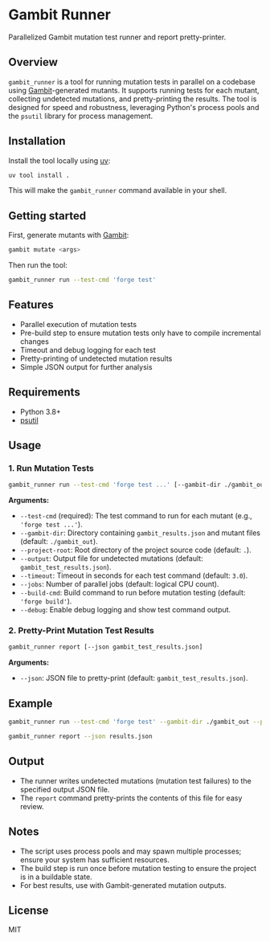 # Gambit Runner

Parallelized Gambit mutation test runner and report pretty-printer.

## Overview

`gambit_runner` is a tool for running mutation tests in parallel on a codebase using [Gambit](https://github.com/Certora/gambit)-generated mutants. It supports running tests for each mutant, collecting undetected mutations, and pretty-printing the results. The tool is designed for speed and robustness, leveraging Python's process pools and the `psutil` library for process management.

## Installation

Install the tool locally using [uv](https://github.com/astral-sh/uv):

```sh
uv tool install .
```

This will make the `gambit_runner` command available in your shell.

## Getting started

First, generate mutants with [Gambit](https://github.com/Certora/gambit):

```sh
gambit mutate <args>
```

Then run the tool:

```sh
gambit_runner run --test-cmd 'forge test'
```

## Features

-   Parallel execution of mutation tests
-   Pre-build step to ensure mutation tests only have to compile incremental changes
-   Timeout and debug logging for each test
-   Pretty-printing of undetected mutation results
-   Simple JSON output for further analysis

## Requirements

-   Python 3.8+
-   [psutil](https://pypi.org/project/psutil/)

## Usage

### 1. Run Mutation Tests

```sh
gambit_runner run --test-cmd 'forge test ...' [--gambit-dir ./gambit_out] [--project-root .] [--output gambit_test_results.json] [--timeout 3.0] [--jobs N] [--build-cmd 'forge build'] [--debug]
```

**Arguments:**

-   `--test-cmd` (required): The test command to run for each mutant (e.g., `'forge test ...'`).
-   `--gambit-dir`: Directory containing `gambit_results.json` and mutant files (default: `./gambit_out`).
-   `--project-root`: Root directory of the project source code (default: `.`).
-   `--output`: Output file for undetected mutations (default: `gambit_test_results.json`).
-   `--timeout`: Timeout in seconds for each test command (default: `3.0`).
-   `--jobs`: Number of parallel jobs (default: logical CPU count).
-   `--build-cmd`: Build command to run before mutation testing (default: `'forge build'`).
-   `--debug`: Enable debug logging and show test command output.

### 2. Pretty-Print Mutation Test Results

```sh
gambit_runner report [--json gambit_test_results.json]
```

**Arguments:**

-   `--json`: JSON file to pretty-print (default: `gambit_test_results.json`).

## Example

```sh
gambit_runner run --test-cmd 'forge test' --gambit-dir ./gambit_out --project-root . --output results.json --timeout 5 --jobs 4 --build-cmd 'forge build' --debug

gambit_runner report --json results.json
```

## Output

-   The runner writes undetected mutations (mutation test failures) to the specified output JSON file.
-   The `report` command pretty-prints the contents of this file for easy review.

## Notes

-   The script uses process pools and may spawn multiple processes; ensure your system has sufficient resources.
-   The build step is run once before mutation testing to ensure the project is in a buildable state.
-   For best results, use with Gambit-generated mutation outputs.

## License

MIT
